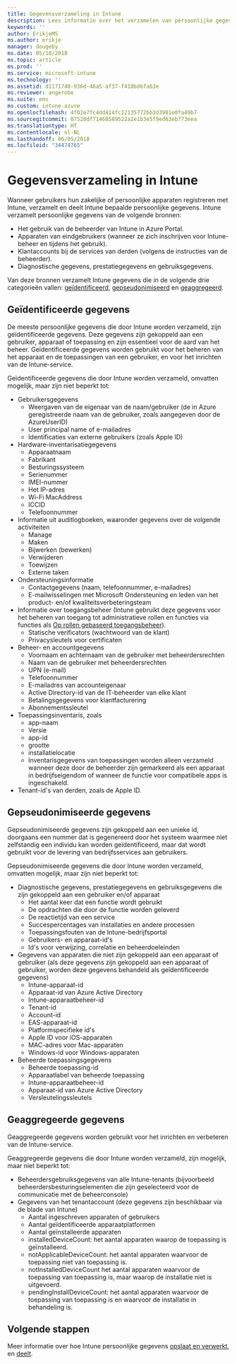 ```yaml
---
title: Gegevensverzameling in Intune
description: Lees informatie over het verzamelen van persoonlijke gegevens in Intune.
keywords: ''
author: ErikjeMS
ms.author: erikje
manager: dougeby
ms.date: 05/18/2018
ms.topic: article
ms.prod: ''
ms.service: microsoft-intune
ms.technology: ''
ms.assetid: d1171740-936d-46a5-af37-f418bd6fa63e
ms.reviewer: angerobe
ms.suite: ems
ms.custom: intune-azure
ms.openlocfilehash: 4f02e7fc4dd414fc12135772bb3d3981e0fa49b7
ms.sourcegitcommit: 07528df71460589522a2e1b3e5f9ed63eb773eea
ms.translationtype: HT
ms.contentlocale: nl-NL
ms.lasthandoff: 06/05/2018
ms.locfileid: "34474765"
---
```

# <a name="data-collection-in-intune"></a>Gegevensverzameling in Intune

Wanneer gebruikers hun zakelijke of persoonlijke apparaten registreren met Intune, verzamelt en deelt Intune bepaalde persoonlijke gegevens. Intune verzamelt persoonlijke gegevens van de volgende bronnen:

- Het gebruik van de beheerder van Intune in Azure Portal.
- Apparaten van eindgebruikers (wanneer ze zich inschrijven voor Intune-beheer en tijdens het gebruik).
- Klantaccounts bij de services van derden (volgens de instructies van de beheerder).
- Diagnostische gegevens, prestatiegegevens en gebruiksgegevens.

Van deze bronnen verzamelt Intune gegevens die in de volgende drie categorieën vallen: [geïdentificeerd](#identified-data), [gepseudonimiseerd](#pseudonymized-data) en [geaggregeerd](#aggregated-data).

## <a name="identified-data"></a>Geïdentificeerde gegevens

De meeste persoonlijke gegevens die door Intune worden verzameld, zijn geïdentificeerde gegevens. Deze gegevens zijn gekoppeld aan een gebruiker, apparaat of toepassing en zijn essentieel voor de aard van het beheer. Geïdentificeerde gegevens worden gebruikt voor het beheren van het apparaat en de toepassingen van een gebruiker, en voor het inrichten van de Intune-service.

Geïdentificeerde gegevens die door Intune worden verzameld, omvatten mogelijk, maar zijn niet beperkt tot: 

- Gebruikersgegevens
    - Weergaven van de eigenaar van de naam/gebruiker (de in Azure geregistreerde naam van de gebruiker, zoals aangegeven door de AzureUserID)
    - User principal name of e-mailadres
    - Identificaties van externe gebruikers (zoals Apple ID)
- Hardware-inventarisatiegegevens
    - Apparaatnaam
    - Fabrikant
    - Besturingssysteem
    - Serienummer
    - IMEI-nummer
    - Het IP-adres
    - Wi-Fi MacAddress
    - ICCID
    - Telefoonnummer
- Informatie uit auditlogboeken, waaronder gegevens over de volgende activiteiten
    - Manage
    - Maken
    - Bijwerken (bewerken)
    - Verwijderen
    - Toewijzen
    - Externe taken
- Ondersteuningsinformatie
    - Contactgegevens (naam, telefoonnummer, e-mailadres)
    - E-mailwisselingen met Microsoft Ondersteuning en leden van het product- en/of kwaliteitsverbeteringsteam
- Informatie over toegangsbeheer (Intune gebruikt deze gegevens voor het beheren van toegang tot administratieve rollen en functies via functies als [Op rollen gebaseerd toegangsbeheer](role-based-access-control.md)).
    - Statische verificators (wachtwoord van de klant)
    - Privacysleutels voor certificaten 
- Beheer- en accountgegevens
    - Voornaam en achternaam van de gebruiker met beheerdersrechten
    - Naam van de gebruiker met beheerdersrechten
    - UPN (e-mail)
    - Telefoonnummer
    - E-mailadres van accounteigenaar
    - Active Directory-id van de IT-beheerder van elke klant
    - Betalingsgegevens voor klantfacturering
    - Abonnementssleutel
- Toepassingsinventaris, zoals
    - app-naam
    - Versie
    - app-id
    - grootte
    - installatielocatie
    - Inventarisgegevens van toepassingen worden alleen verzameld wanneer deze door de beheerder zijn gemarkeerd als een apparaat in bedrijfseigendom of wanneer de functie voor compatibele apps is ingeschakeld.  
- Tenant-id's van derden, zoals de Apple ID. 

## <a name="pseudonymized-data"></a>Gepseudonimiseerde gegevens

Gepseudonimiseerde gegevens zijn gekoppeld aan een unieke id, doorgaans een nummer dat is gegenereerd door het systeem waarmee niet zelfstandig een individu kan worden geïdentificeerd, maar dat wordt gebruikt voor de levering van bedrijfsservices aan gebruikers. 

Gepseudonimiseerde gegevens die door Intune worden verzameld, omvatten mogelijk, maar zijn niet beperkt tot: 

- Diagnostische gegevens, prestatiegegevens en gebruiksgegevens die zijn gekoppeld aan een gebruiker en/of apparaat
    - Het aantal keer dat een functie wordt gebruikt
    - De opdrachten die door de functie worden geleverd
    - De reactietijd van een service
    - Succespercentages van installaties en andere processen
    - Toepassingsfouten van de Intune-bedrijfsportal
    - Gebruikers- en apparaat-id's
    - Id's voor verwijzing, correlatie en beheerdoeleinden 
- Gegevens van apparaten die niet zijn gekoppeld aan een apparaat of gebruiker (als deze gegevens zijn gekoppeld aan een apparaat of gebruiker, worden deze gegevens behandeld als geïdentificeerde gegevens)
    - Intune-apparaat-id
    - Apparaat-id van Azure Active Directory
    - Intune-apparaatbeheer-id
    - Tenant-id
    - Account-id
    - EAS-apparaat-id
    - Platformspecifieke id's
    - Apple ID voor iOS-apparaten
    - MAC-adres voor Mac-apparaten
    - Windows-id voor Windows-apparaten
- Beheerde toepassingsgegevens
    - Beheerde toepassing-id
    - Apparaatlabel van beheerde toepassing
    - Intune-apparaatbeheer-id
    - Apparaat-id van Azure Active Directory
    - Versleutelingssleutels

## <a name="aggregated-data"></a>Geaggregeerde gegevens

Geaggregeerde gegevens worden gebruikt voor het inrichten en verbeteren van de Intune-service. 

Geaggregeerde gegevens die door Intune worden verzameld, zijn mogelijk, maar niet beperkt tot: 

- Beheerdersgebruiksgegevens van alle Intune-tenants (bijvoorbeeld beheerdersbesturingselementen die zijn geselecteerd voor de communicatie met de beheerconsole)
- Gegevens van het tenantaccount (deze gegevens zijn beschikbaar via de blade van Intune)
    - Aantal ingeschreven apparaten of gebruikers
    - Aantal geïdentificeerde apparaatplatformen  
    - Aantal geïnstalleerde apparaten
    - installedDeviceCount: het aantal apparaten waarop de toepassing is geïnstalleerd.
    - notApplicableDeviceCount: het aantal apparaten waarvoor de toepassing niet van toepassing is.
    - notInstalledDeviceCount het aantal apparaten waarvoor de toepassing van toepassing is, maar waarop de installatie niet is uitgevoerd.
    - pendingInstallDeviceCount: het aantal apparaten waarvoor de toepassing van toepassing is en waarvoor de installatie in behandeling is.
    
## <a name="next-steps"></a>Volgende stappen

Meer informatie over hoe Intune persoonlijke gegevens [opslaat en verwerkt](privacy-data-store-process.md), en [deelt](privacy-data-secure-share.md). 